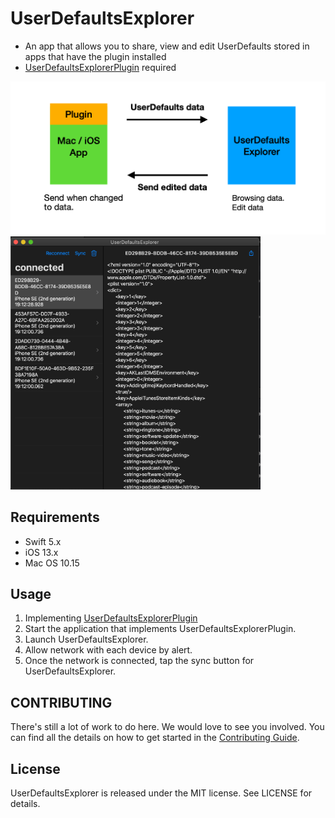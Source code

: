 # UserDefaultsExplorer
- An app that allows you to share, view and edit UserDefaults stored in apps that have the plugin installed
- [UserDefaultsExplorerPlugin](https://github.com/t-osawa-009/UserDefaultsExplorerPlugin) required

<img src="https://github.com/t-osawa-009/UserDefaultsExplorer/blob/master/assets/data_flow.png?raw=true" width="600">

<img src="https://github.com/t-osawa-009/UserDefaultsExplorer/blob/master/assets/mac.png?raw=true" width="400">

## Requirements
- Swift 5.x
- iOS 13.x
- Mac OS 10.15

## Usage
1. Implementing [UserDefaultsExplorerPlugin](https://github.com/t-osawa-009/UserDefaultsExplorerPlugin)
1. Start the application that implements UserDefaultsExplorerPlugin.
1. Launch UserDefaultsExplorer.
1. Allow network with each device by alert.
1. Once the network is connected, tap the sync button for UserDefaultsExplorer.

## CONTRIBUTING
There's still a lot of work to do here. We would love to see you involved. You can find all the details on how to get started in the [Contributing Guide](https://github.com/t-osawa-009/UserDefaultsExplorer/blob/master/CONTRIBUTING.md).

## License
UserDefaultsExplorer is released under the MIT license. See LICENSE for details.

